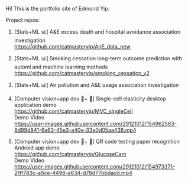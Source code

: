 Hi! This is the portfolio site of Edmond Yip.

Project repos:

1. \[Stats+ML :bar_chart:\] A&E excess death and hospital avoidance association investigation <br />
   https://github.com/catmasteryip/AnE_data_new
2. \[Stats+ML :bar_chart:\] Smoking cessation long-term outcome prediction with automl and machine learning methods <br />
   https://github.com/catmasteryip/smoking_cessation_v2

3. \[Stats+ML :bar_chart:\] Air pollution and A&E usage association investigation <br />

4. \[Computer vision+app dev :eyes:+ :iphone:\] Single-cell elasticity desktop application demo <br />
   https://github.com/catmasteryip/MVC_singleCell <br />
   Demo Video <br />
   https://user-images.githubusercontent.com/29121012/154962563-8d99d841-6a63-45e3-a40e-33e0d05aa438.mp4

5. \[Computer vision+app dev :eyes:+ :iphone:\] QR code testing paper recognition Android app demo <br />
   https://github.com/catmasteryip/GlucoseCam <br />
   Demo Video <br />
   https://user-images.githubusercontent.com/29121012/154973371-21ff783c-a6ce-4496-a634-d78d77bbdacd.mp4
